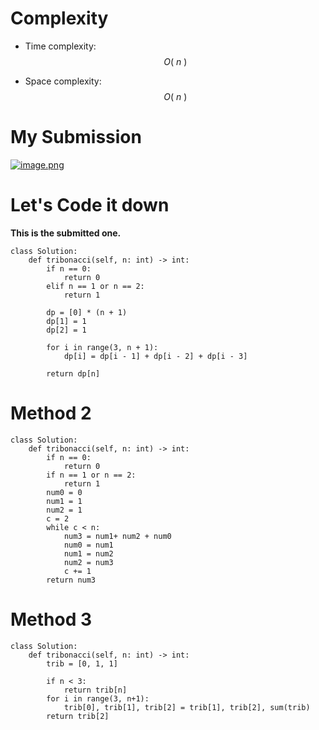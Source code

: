 # Complexity
- Time complexity: $$O( \ n \ )$$
<!-- Add your time complexity here, e.g. $$O(n)$$ -->

- Space complexity: $$O( \ n \ )$$
<!-- Add your space complexity here, e.g. $$O(n)$$ -->

# My Submission
<a href = https://leetcode.com/problems/n-th-tribonacci-number/submissions/1240473089/>![image.png](https://assets.leetcode.com/users/images/50cc22a7-8b56-49de-8289-933eb9aa481c_1713934844.8672998.png)</a>

# Let's Code it down
**This is the submitted one.**
```
class Solution:
    def tribonacci(self, n: int) -> int:
        if n == 0:
            return 0
        elif n == 1 or n == 2:
            return 1
        
        dp = [0] * (n + 1)
        dp[1] = 1
        dp[2] = 1
        
        for i in range(3, n + 1):
            dp[i] = dp[i - 1] + dp[i - 2] + dp[i - 3]
        
        return dp[n]
```
# Method 2
```
class Solution:
    def tribonacci(self, n: int) -> int:
        if n == 0:
            return 0
        if n == 1 or n == 2:
            return 1
        num0 = 0 
        num1 = 1
        num2 = 1
        c = 2
        while c < n:
            num3 = num1+ num2 + num0
            num0 = num1
            num1 = num2
            num2 = num3
            c += 1
        return num3
```
# Method 3
```
class Solution:
    def tribonacci(self, n: int) -> int:
        trib = [0, 1, 1]

        if n < 3:
            return trib[n]
        for i in range(3, n+1):
            trib[0], trib[1], trib[2] = trib[1], trib[2], sum(trib)
        return trib[2]
```

